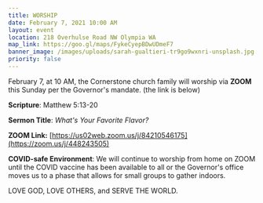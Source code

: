```yaml
---
title: WORSHIP
date: February 7, 2021 10:00 AM
layout: event
location: 218 Overhulse Road NW Olympia WA
map_link: https://goo.gl/maps/FykeCyepBDwUDmeF7
banner_image: /images/uploads/sarah-gualtieri-tr9go9wxnri-unsplash.jpg
priority: false
---
```

February 7, at 10 AM, the Cornerstone church family will worship via **ZOOM** this Sunday per the Governor's mandate. (the link is below)

**Scripture**: Matthew 5:13-20

**Sermon Title**:  *What's Your Favorite Flavor?*

**ZOOM Link:** [https://us02web.zoom.us/j/84210546175](https://zoom.us/j/448243505)

**COVID-safe Environment**: We will continue to worship from home on ZOOM until the COVID vaccine has been available to all or the Governor's office moves us to a phase that allows for small groups to gather indoors.

LOVE GOD, LOVE OTHERS, and SERVE THE WORLD.